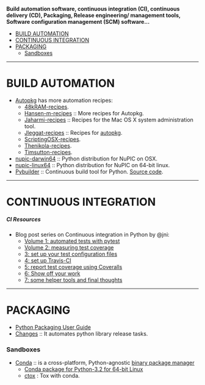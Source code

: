 **Build automation software, continuous integration (CI), continuous delivery (CD), Packaging, Release engineering/ management tools, Software configuration management (SCM) software...**

- [BUILD AUTOMATION](#build-automation)
- [CONTINUOUS INTEGRATION](#continuous-integration)
- [PACKAGING](#packaging)
   - [Sandboxes](#sandboxes)
   
----

# BUILD AUTOMATION
- [Autopkg](https://github.com/autopkg) has more automation recipes:
   - [48kRAM-recipes](https://github.com/autopkg/48kRAM-recipes).
   - [Hansen-m-recipes](https://github.com/autopkg/hansen-m-recipes) :: More recipes for Autopkg.
   - [Jaharmi-recipes](https://github.com/autopkg/jaharmi-recipes) :: Recipes for the Mac OS X system administration tool.
   - [Jleggat-recipes](https://github.com/autopkg/jleggat-recipes) :: Recipes for [autopkg](http://autopkg.github.io/autopkg/).
   - [ScriptingOSX-recipes](https://github.com/autopkg/scriptingosx-recipes).
   - [Thenikola-recipes](https://github.com/autopkg/thenikola-recipes).
   - [Timsutton-recipes](https://github.com/autopkg/timsutton-recipes).
- [nupic-darwin64](https://github.com/numenta/nupic-darwin64) :: Python distribution for NuPIC on OSX.
- [nupic-linux64](https://github.com/numenta/nupic-linux64) :: Python distribution for NuPIC on 64-bit linux.
- [Pybuilder](http://pybuilder.github.io) :: Continuous build tool for Python. [Source code](https://github.com/pybuilder/pybuilder).

----

# CONTINUOUS INTEGRATION

##### CI Resources
* Blog post series on Continuous integration in Python by @jni:
   * [Volume 1: automated tests with pytest](http://ilovesymposia.com/2014/10/01/continuous-integration-0-automated-tests-with-pytest/)
   * [Volume 2: measuring test coverage](http://ilovesymposia.com/2014/10/02/continuous-integration-1-test-coverage/)
   * [3: set up your test configuration files](http://ilovesymposia.com/2014/10/13/continuous-integration-in-python-3-set-up-your-test-configuration-files/)
   * [4: set up Travis-CI](http://ilovesymposia.com/2014/10/15/continuous-integration-in-python-4-set-up-travis-ci/)
   * [5: report test coverage using Coveralls](http://ilovesymposia.com/2014/10/15/continuous-integration-in-python-5-report-test-coverage-using-coveralls/)
   * [6: Show off your work](http://ilovesymposia.com/2014/10/17/continuous-integration-in-python-6-show-off-your-work/)
   * [7: some helper tools and final thoughts](http://ilovesymposia.com/2014/10/27/continuous-integration-in-python-7-some-helper-tools-and-final-thoughts/)

----

# PACKAGING
- [Python Packaging User Guide](https://github.com/pypa/python-packaging-user-guide)
- [Changes](https://github.com/michaeljoseph/changes) :: It automates python library release tasks.

### Sandboxes
- [Conda](https://github.com/conda/conda) :: is a cross-platform, Python-agnostic [binary package manager](http://conda.pydata.org) 
   - [Conda package for Python-3.2 for 64-bit Linux](https://binstar.org/cpcloud/python)
   - [ctox](https://github.com/hayd/ctox) : Tox with conda.


